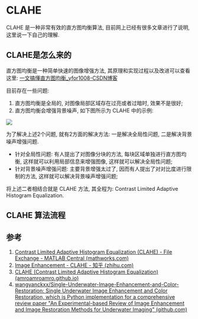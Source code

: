 # CLAHE

CLAHE 是一种非常有效的直方图均衡算法, 目前网上已经有很多文章进行了说明, 这里说一下自己的理解.

## CLAHE是怎么来的

直方图均衡是一种简单快速的图像增强方法, 其原理和实现过程以及改进可以查看这里: [一文搞懂直方图均衡_yfor1008-CSDN博客](https://blog.csdn.net/j05073094/article/details/120251878)

目前存在一些问题:

1. 直方图均衡是全局的, 对图像局部区域存在过亮或者过暗时, 效果不是很好;
2. 直方图均衡会增强背景噪声, 如下图所示为 CLAHE 中的示例:

![](readme.assets/human-knee.png)

为了解决上述2个问题, 就有2方面的解决方法: 一是解决全局性问题, 二是解决背景噪声增强问题.

- 针对全局性问题: 有人提出了对图像分块的方法, 每块区域单独进行直方图均衡, 这样就可以利用局部信息来增强图像, 这样就可以解决全局性问题;
- 针对背景噪声增强问题: 主要背景增强太过了, 因而有人提出了对对比度进行限制的方法, 这样就可以解决背景噪声增强问题;

将上述二者相结合就是 CLAHE 方法, 其全程为: Contrast Limited Adaptive Histogram Equalization.

## CLAHE 算法流程











## 参考

1. [Contrast Limited Adaptive Histogram Equalization (CLAHE) - File Exchange - MATLAB Central (mathworks.com)](https://www.mathworks.com/matlabcentral/fileexchange/22182-contrast-limited-adaptive-histogram-equalization-clahe)
2. [Image Enhancement - CLAHE - 知乎 (zhihu.com)](https://zhuanlan.zhihu.com/p/150381937)
3. [CLAHE (Contrast Limited Adaptive Histogram Equalization) (amroamroamro.github.io)](http://amroamroamro.github.io/mexopencv/opencv/clahe_demo_gui.html)
4. [wangyanckxx/Single-Underwater-Image-Enhancement-and-Color-Restoration: Single Underwater Image Enhancement and Color Restoration, which is Python implementation for a comprehensive review paper "An Experimental-based Review of Image Enhancement and Image Restoration Methods for Underwater Imaging" (github.com)](https://github.com/wangyanckxx/Single-Underwater-Image-Enhancement-and-Color-Restoration)


